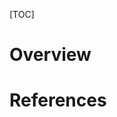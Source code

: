 [TOC]

# Overview

# References

[1]: https://en.wikipedia.org/wiki/Law "Wikipedia - Law"
[it-law]: https://en.wikipedia.org/wiki/IT_law
